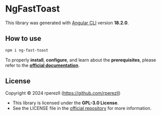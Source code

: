 # NgFastToast

This library was generated with [Angular CLI](https://github.com/angular/angular-cli) version **18.2.0**.

## How to use

```bash
npm i ng-fast-toast
```

To properly **install**, **configure**, and learn about the **prerequisites**, please refer to the [**official documentation**](https://github.com/rperezll/ng-fast-toast).

## License

Copyright © 2024 rperezll (https://github.com/rperezll)

- This library is licensed under the **GPL-3.0 License**.
- See the LICENSE file in the [official repository](https://github.com/rperezll/ng-fast-toast) for more information.
